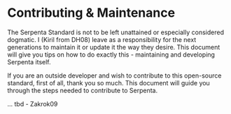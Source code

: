 # Contributing &amp; Maintenance

The Serpenta Standard is not to be left unattained or especially considered dogmatic. I (Kiril from DH08) leave
as a responsibility for the next generations to maintain it or update it the way they desire. This document will
give you tips on how to do exactly this - maintaining and developing Serpenta itself.

If you are an outside developer and wish to contribute to this open-source standard, first of all, thank you so
much. This document will guide you through the steps needed to contribute to Serpenta.

... tbd - Zakrok09
